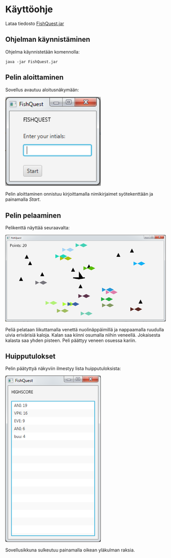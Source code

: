 # Käyttöohje  
  
Lataa tiedosto [FishQuest.jar](https://github.com/ansolotli/otm-harjoitustyo/releases/tag/viikko6)

## Ohjelman käynnistäminen  

Ohjelma käynnistetään komennolla:  

```
java -jar FishQuest.jar
```

## Pelin aloittaminen  

Sovellus avautuu aloitusnäkymään:  

<img src="https://github.com/ansolotli/otm-harjoitustyo/blob/master/Fishquest/dokumentaatio/kuvat/startview.PNG" width="300">  

Pelin aloittaminen onnistuu kirjoittamalla nimikirjaimet syötekenttään ja painamalla *Start*.  

## Pelin pelaaminen  

Pelikenttä näyttää seuraavalta:

<img src="https://github.com/ansolotli/otm-harjoitustyo/blob/master/Fishquest/dokumentaatio/kuvat/gameview.PNG" width="800">  

Peliä pelataan liikuttamalla venettä nuolinäppäimillä ja nappaamalla ruudulla uivia erivärisiä kaloja. Kalan saa kiinni osumalla niihin veneellä. Jokaisesta kalasta saa yhden pisteen. Peli päättyy veneen osuessa kariin.  

## Huipputulokset  

Pelin päätyttyä näkyviin ilmestyy lista huipputuloksista:  

<img src="https://github.com/ansolotli/otm-harjoitustyo/blob/master/Fishquest/dokumentaatio/kuvat/scoreview.PNG" width="300">  

Sovellusikkuna sulkeutuu painamalla oikean yläkulman raksia.
